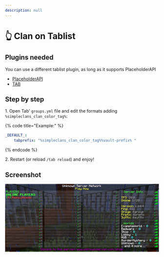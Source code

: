 ```yaml
---
description: null
---
```


# 👆 Clan on Tablist

## Plugins needed

You can use a different tablist plugin, as long as it supports PlaceholderAPI

* [PlaceholderAPI](https://www.spigotmc.org/resources/placeholderapi.6245/)
* [TAB](https://github.com/NEZNAMY/TAB/releases)

## Step by step

1\. Open Tab' `groups.yml` file and edit the formats adding `%simpleclans_clan_color_tag%`:

{% code title="Example:" %}
```yaml
_DEFAULT_:
    tabprefix: "%simpleclans_clan_color_tag%%vault-prefix% "
```
{% endcode %}

2\. Restart (or reload `/tab reload`) and enjoy!

## Screenshot

![](../../.gitbook/assets/clans-tablist.png)

